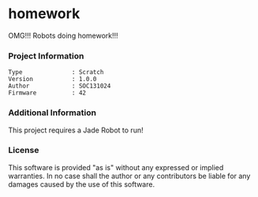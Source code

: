 homework
================

OMG!!! Robots doing homework!!!

### Project Information
```
Type              : Scratch
Version           : 1.0.0
Author            : SOC131024
Firmware          : 42
```

### Additional Information
This project requires a Jade Robot to run!

### License
This software is provided "as is" without any expressed or implied warranties.  In no case shall the author or any contributors be liable for any damages caused by the use of this software.

